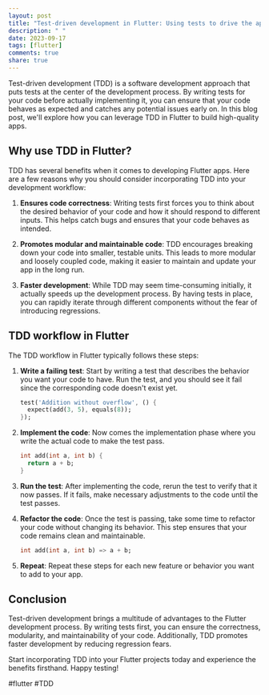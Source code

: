 ```yaml
---
layout: post
title: "Test-driven development in Flutter: Using tests to drive the app's development process"
description: " "
date: 2023-09-17
tags: [flutter]
comments: true
share: true
---
```


Test-driven development (TDD) is a software development approach that puts tests at the center of the development process. By writing tests for your code before actually implementing it, you can ensure that your code behaves as expected and catches any potential issues early on. In this blog post, we'll explore how you can leverage TDD in Flutter to build high-quality apps.

## Why use TDD in Flutter?

TDD has several benefits when it comes to developing Flutter apps. Here are a few reasons why you should consider incorporating TDD into your development workflow:

1. **Ensures code correctness**: Writing tests first forces you to think about the desired behavior of your code and how it should respond to different inputs. This helps catch bugs and ensures that your code behaves as intended.

2. **Promotes modular and maintainable code**: TDD encourages breaking down your code into smaller, testable units. This leads to more modular and loosely coupled code, making it easier to maintain and update your app in the long run.

3. **Faster development**: While TDD may seem time-consuming initially, it actually speeds up the development process. By having tests in place, you can rapidly iterate through different components without the fear of introducing regressions.

## TDD workflow in Flutter

The TDD workflow in Flutter typically follows these steps:

1. **Write a failing test**: Start by writing a test that describes the behavior you want your code to have. Run the test, and you should see it fail since the corresponding code doesn't exist yet.

   ```dart
   test('Addition without overflow', () {
     expect(add(3, 5), equals(8));
   });
   ```

2. **Implement the code**: Now comes the implementation phase where you write the actual code to make the test pass.

   ```dart
   int add(int a, int b) {
     return a + b;
   }
   ```

3. **Run the test**: After implementing the code, rerun the test to verify that it now passes. If it fails, make necessary adjustments to the code until the test passes.

4. **Refactor the code**: Once the test is passing, take some time to refactor your code without changing its behavior. This step ensures that your code remains clean and maintainable.

   ```dart
   int add(int a, int b) => a + b;
   ```

5. **Repeat**: Repeat these steps for each new feature or behavior you want to add to your app.

## Conclusion

Test-driven development brings a multitude of advantages to the Flutter development process. By writing tests first, you can ensure the correctness, modularity, and maintainability of your code. Additionally, TDD promotes faster development by reducing regression fears.

Start incorporating TDD into your Flutter projects today and experience the benefits firsthand. Happy testing!

#flutter #TDD